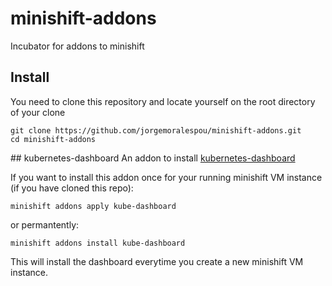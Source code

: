 # minishift-addons
Incubator for addons to minishift

## Install
You need to clone this repository and locate yourself on the root directory of your clone

````
git clone https://github.com/jorgemoralespou/minishift-addons.git
cd minishift-addons
````

## kubernetes-dashboard
An addon to install [kubernetes-dashboard](https://github.com/kubernetes/dashboard)

If you want to install this addon once for your running minishift VM instance (if you have cloned this repo):

````
minishift addons apply kube-dashboard
````

or permantently:

````
minishift addons install kube-dashboard
````

This will install the dashboard everytime you create a new minishift VM instance.

